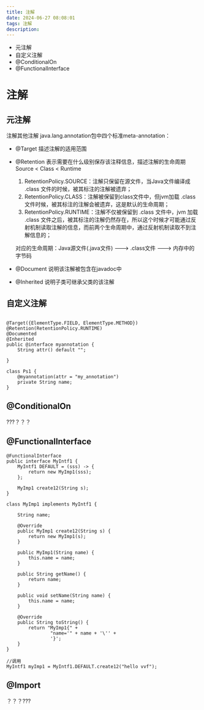 ```yaml
---
title: 注解
date: 2024-06-27 08:08:01
tags: 注解
description: 
---
```


- 元注解
- 自定义注解
- @ConditionalOn
- @FunctionalInterface

<!--more-->

# 注解
## 元注解
注解其他注解
java.lang.annotation包中四个标准meta-annotation：
- @Target 描述注解的适用范围
- @Retention 表示需要在什么级别保存该注释信息，描述注解的生命周期 Source < Class < Runtime
    1. RetentionPolicy.SOURCE：注解只保留在源文件，当Java文件编译成 .class 文件的时候，被其标注的注解被遗弃；
    2. RetentionPolicy.CLASS：注解被保留到class文件中，但jvm加载 .class 文件时候，被其标注的注解会被遗弃，这是默认的生命周期；
    3. RetentionPolicy.RUNTIME：注解不仅被保留到 .class 文件中，jvm 加载 .class 文件之后，被其标注的注解仍然存在，所以这个时候才可能通过反射机制读取注解的信息，而前两个生命周期中，通过反射机制读取不到注解信息的；

    对应的生命周期：Java源文件(.java文件) ---> .class文件 ---> 内存中的字节码
- @Document 说明该注解被包含在javadoc中
- @Inherited 说明子类可继承父类的该注解

## 自定义注解
```

@Target({ElementType.FIELD, ElementType.METHOD})
@Retention(RetentionPolicy.RUNTIME)
@Documented
@Inherited
public @interface myannotation {
    String attr() default "";

}

class Ps1 {
    @myannotation(attr = "my_annotation")
    private String name;
}
```

##  @ConditionalOn
???？？？

## @FunctionalInterface

```
@FunctionalInterface
public interface MyIntf1 {
    MyIntf1 DEFAULT = (sss) -> {
        return new MyImp1(sss);
    };

    MyImp1 create12(String s);
}

class MyImp1 implements MyIntf1 {

    String name;

    @Override
    public MyImp1 create12(String s) {
        return new MyImp1(s);
    }

    public MyImp1(String name) {
        this.name = name;
    }

    public String getName() {
        return name;
    }

    public void setName(String name) {
        this.name = name;
    }

    @Override
    public String toString() {
        return "MyImp1{" +
                "name='" + name + '\'' +
                '}';
    }
}

//调用
MyIntf1 myImp1 = MyIntf1.DEFAULT.create12("hello vvf");
```

## @Import
？？？???
